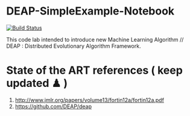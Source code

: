 # DEAP-SimpleExample-Notebook
[![Build Status](https://travis-ci.org/DEAP/deap.svg?branch=master)](https://travis-ci.org/DEAP/deap)

This code lab intended to introduce new Machine Learning Algorithm // DEAP : Distributed Evolutionary Algorithm Framework.

# State of the ART references ( keep updated ♟ )
1. http://www.jmlr.org/papers/volume13/fortin12a/fortin12a.pdf
2. https://github.com/DEAP/deap
